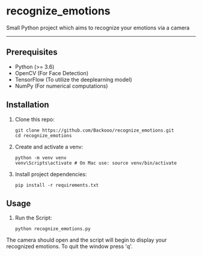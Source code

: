 # recognize_emotions

Small Python project which aims to recognize your emotions via a camera

---

## Prerequisites

- Python (>= 3.6)
- OpenCV (For Face Detection)
- TensorFlow (To utilize the deeplearning model)
- NumPy (For numerical computations)

## Installation

1. Clone this repo:

    ```
    git clone https://github.com/Backooo/recognize_emotions.git
    cd recognize_emotions
    ```
2. Create and activate a venv:
    ```
    python -m venv venv
    venv\Scripts\activate # On Mac use: source venv/bin/activate
    ```
3. Install project dependencies:
    ```
    pip install -r requirements.txt
    ```

## Usage

1. Run the Script:
    ```
    python recognize_emotions.py
    ```
   
The camera should open and the script will begin to display your recognized emotions.
To quit the window press 'q'.